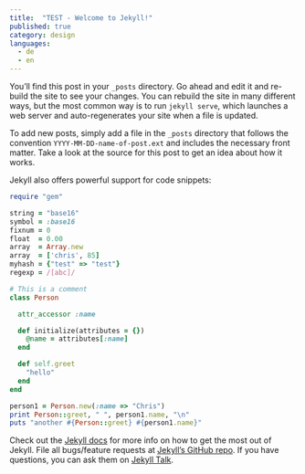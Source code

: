 ```yaml
---
title:  "TEST - Welcome to Jekyll!"
published: true
category: design
languages:
  - de
  - en
---
```

You’ll find this post in your `_posts` directory. Go ahead and edit it and re-build the site to see your changes. You can rebuild the site in many different ways, but the most common way is to run `jekyll serve`, which launches a web server and auto-regenerates your site when a file is updated.

To add new posts, simply add a file in the `_posts` directory that follows the convention `YYYY-MM-DD-name-of-post.ext` and includes the necessary front matter. Take a look at the source for this post to get an idea about how it works.

Jekyll also offers powerful support for code snippets:

```ruby
require "gem"

string = "base16"
symbol = :base16
fixnum = 0
float  = 0.00
array  = Array.new
array  = ['chris', 85]
myhash = {"test" => "test"}
regexp = /[abc]/

# This is a comment
class Person

  attr_accessor :name

  def initialize(attributes = {})
    @name = attributes[:name]
  end

  def self.greet
    "hello"
  end
end

person1 = Person.new(:name => "Chris")
print Person::greet, " ", person1.name, "\n"
puts "another #{Person::greet} #{person1.name}"
```

Check out the [Jekyll docs][jekyll-docs] for more info on how to get the most out of Jekyll. File all bugs/feature requests at [Jekyll’s GitHub repo][jekyll-gh]. If you have questions, you can ask them on [Jekyll Talk][jekyll-talk].

[jekyll-docs]: https://jekyllrb.com/docs/home
[jekyll-gh]:   https://github.com/jekyll/jekyll
[jekyll-talk]: https://talk.jekyllrb.com/
